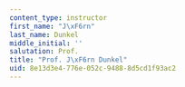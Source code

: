 ```yaml
---
content_type: instructor
first_name: "J\xF6rn"
last_name: Dunkel
middle_initial: ''
salutation: Prof.
title: "Prof. J\xF6rn Dunkel"
uid: 8e13d3e4-776e-052c-9488-8d5cd1f93ac2
---
```

